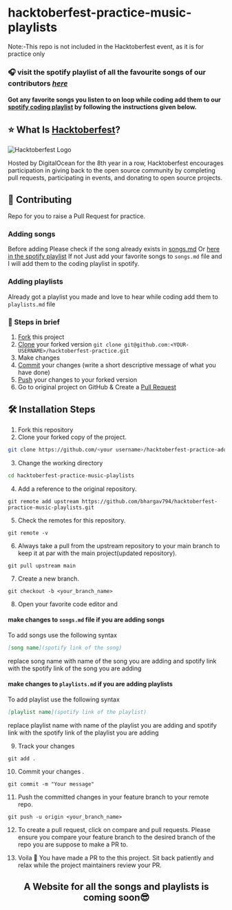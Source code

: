 # hacktoberfest-practice-music-playlists
Note:-This repo is not included in the Hacktoberfest event, as it is for practice only


### 🎧 visit the spotify playlist of all the favourite songs of our contributors ***[here](https://open.spotify.com/playlist/042y1O3TdTdoVmmaiHnJxF?si=694db3d090c64745)***
#### Got any favorite songs you listen to on loop while coding add them to our [spotify coding playlist](https://open.spotify.com/playlist/042y1O3TdTdoVmmaiHnJxF?si=694db3d090c64745) by following the instructions given below.


## ⭐ What Is [Hacktoberfest](https://hacktoberfest.digitalocean.com/)?

![Hacktoberfest Logo](https://github.com/bhargav794/hacktoberfest-practice-add-yourself/raw/main/hacktoberfest.png)

Hosted by DigitalOcean for the 8th year in a row, Hacktoberfest encourages participation in giving back to the open source community by completing pull requests, participating in events, and donating to open source projects.

## 🚀 Contributing

Repo for you to raise a Pull Request for practice.

### Adding songs
 Before adding Please check if the song already exists in [songs.md](https://github.com/bhargav794/hacktoberfest-practice-music-playlists/blob/main/songs.md)
 Or [here in the spotify playlist](https://open.spotify.com/playlist/042y1O3TdTdoVmmaiHnJxF?si=694db3d090c64745)
 If not Just add your favorite songs to ```songs.md``` file and I will add them to the coding playlist in spotify.
 
 
 ### Adding playlists
 Already got a playlist you made and love to hear while coding add them to ```playlists.md``` file 
  

### 👀 Steps in brief

1. [Fork](https://help.github.com/articles/fork-a-repo/) this project
2. [Clone](https://help.github.com/articles/fork-a-repo/#step-2-create-a-local-clone-of-your-fork) your forked version `git clone git@github.com:<YOUR-USERNAME>/hacktoberfest-practice.git`
3. Make changes 
4. [Commit](https://help.github.com/articles/adding-a-file-to-a-repository-using-the-command-line/) your changes (write a short descriptive message of what you have done)
5. [Push](https://help.github.com/articles/pushing-to-a-remote/) your changes to your forked version
6. Go to original project on GitHub & Create a [Pull Request](https://help.github.com/articles/about-pull-requests/)

## 🛠️ Installation Steps

1. Fork this repository
2. Clone your forked copy of the project.

```bash
git clone https://github.com/<your username>/hacktoberfest-practice-add-yourself.git
```

3. Change the working directory

```bash
cd hacktoberfest-practice-music-playlists
```

4. Add a reference to the original repository.

```
git remote add upstream https://github.com/bhargav794/hacktoberfest-practice-music-playlists.git
```

5. Check the remotes for this repository.

```
git remote -v
```

6. Always take a pull from the upstream repository to your main branch to keep it at par with the main project(updated repository).

```
git pull upstream main
```

7. Create a new branch.

```
git checkout -b <your_branch_name>
```

8. Open your favorite code editor and 
#### make changes to  ```songs.md``` file  if you are adding songs
To add songs use the following syntax
 ```md 
 [song name](spotify link of the song)
 ```
 replace song name with name of the song you are adding and spotify link with the spotify link of the song you are adding
 #### make changes to ```playlists.md``` if you are adding playlists
 To add playlist use the following syntax
 ```md 
 [playlist name](spotify link of the playlist)
 ```
 replace playlist name with name of the playlist you are adding and spotify link with the spotify link of the playlist you are adding

9. Track your changes

```
git add .
```

10. Commit your changes .

```
git commit -m "Your message"
```

11. Push the committed changes in your feature branch to your remote repo.

```
git push -u origin <your_branch_name>
```

12. To create a pull request, click on compare and pull requests. Please ensure you compare your feature branch to the desired branch of the repo you are suppose to make a PR to.

13. Voila 🎉 You have made a PR to the this project. Sit back patiently and relax while the project maintainers review your PR.

<h2 align="center">A Website for all the songs and playlists is coming soon😎</a></h2>
